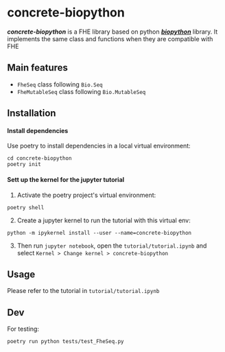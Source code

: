# concrete-biopython

***concrete-biopython*** is a FHE library based on python [***biopython***](https://biopython.org/) library. It implements the same class and functions when they are compatible with FHE

## Main features
- `FheSeq` class following `Bio.Seq`
- `FheMutableSeq` class following `Bio.MutableSeq`

## Installation

#### Install dependencies
Use poetry to install dependencies in a local virtual environment:
```
cd concrete-biopython
poetry init
```

#### Sett up the kernel for the jupyter tutorial

1. Activate the poetry project's virtual environment:
```
poetry shell
```
2. Create a jupyter kernel to run the tutorial with this virtual env:
```
python -m ipykernel install --user --name=concrete-biopython
```
3. Then run `jupyter notebook`, open the `tutorial/tutorial.ipynb` and select `Kernel > Change kernel > concrete-biopython`

## Usage
Please refer to the tutorial in `tutorial/tutorial.ipynb`

## Dev

For testing:
```
poetry run python tests/test_FheSeq.py
```